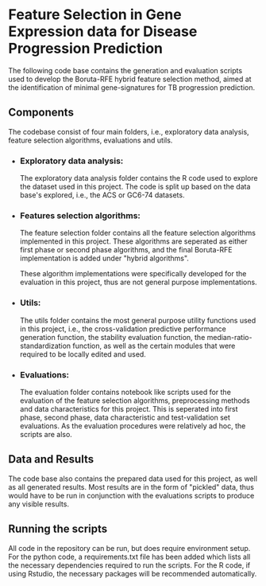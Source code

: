 # Feature Selection in Gene Expression data for Disease Progression Prediction

The following code base contains the generation and evaluation scripts used to develop the Boruta-RFE hybrid feature selection method, aimed at the identification of minimal gene-signatures for TB progression prediction. 

## Components

The codebase consist of four main folders, i.e., exploratory data analysis, feature selection algorithms, evaluations and utils.

* ### Exploratory data analysis:

    The exploratory data analysis folder contains the R code used to explore the dataset used in this project. The code is split up based on the data base's explored, i.e., the ACS or GC6-74 datasets.

* ### Features selection algorithms: 

    The feature selection folder contains all the feature selection algorithms implemented in this project. These algorithms are seperated as either first phase or second phase algorithms, and the final Boruta-RFE implementation is added under "hybrid algorithms". 

    These algorithm implementations were specifically developed for the evaluation in this project, thus are not general purpose implementations.

* ### Utils:

    The utils folder contains the most general purpose utility functions used in this project, i.e., the cross-validation predictive performance generation function, the stability evaluation function, the median-ratio-standardization function, as well as the certain modules that were required to be locally edited and used.

* ### Evaluations:

    The evaluation folder contains notebook like scripts used for the evaluation of the feature selection algorithms, preprocessing methods and data characteristics for this project. This is seperated into first phase, second phase, data characteristic and test-validation set evaluations. As the evaluation procedures were relatively ad hoc, the scripts are also.

## Data and Results

The code base also contains the prepared data used for this project, as well as all generated results. Most results are in the form of "pickled" data, thus would have to be run in conjunction with the evaluations scripts to produce any visible results. 

## Running the scripts

All code in the repository can be run, but does require environment setup. For the python code, a requirements.txt file has been added which lists all the necessary dependencies required to run the scripts. For the R code, if using Rstudio, the necessary packages will be recommended automatically.


